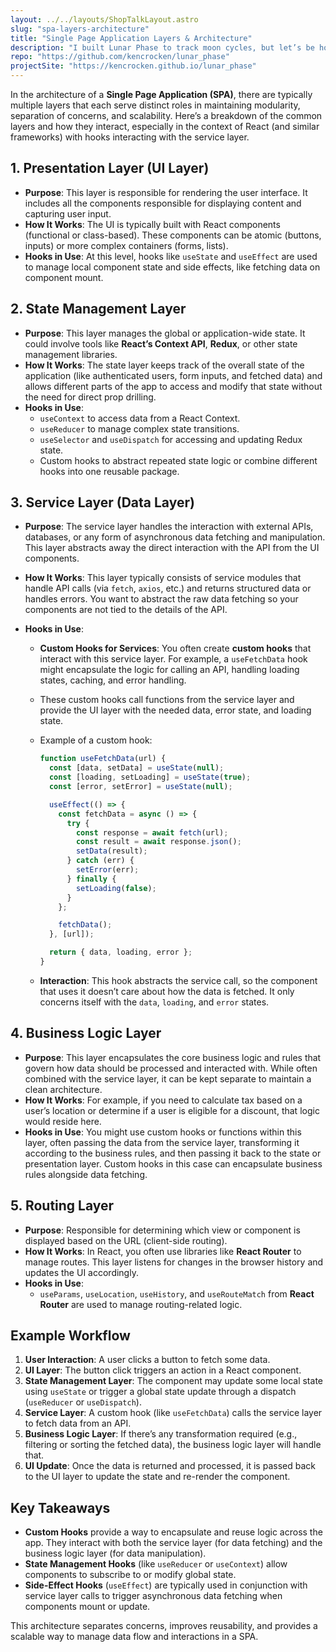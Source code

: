 ```yaml
---
layout: ../../layouts/ShopTalkLayout.astro
slug: "spa-layers-architecture"
title: "Single Page Application Layers & Architecture"
description: "I built Lunar Phase to track moon cycles, but let’s be honest—it was mostly a convenient excuse to showcase the anatomy of a SPA: from React components orbiting the presentation layer, to services handling fetch calls like Apollo missions, state management waxing and waning, routing via React Router constellations, and business logic pulling it all together like gravity."
repo: "https://github.com/kencrocken/lunar_phase"
projectSite: "https://kencrocken.github.io/lunar_phase"
---
```


In the architecture of a **Single Page Application (SPA)**, there are typically multiple layers that each serve distinct roles in maintaining modularity, separation of concerns, and scalability. Here’s a breakdown of the common layers and how they interact, especially in the context of React (and similar frameworks) with hooks interacting with the service layer.

## 1. Presentation Layer (UI Layer)

- **Purpose**: This layer is responsible for rendering the user interface. It includes all the components responsible for displaying content and capturing user input.
- **How It Works**: The UI is typically built with React components (functional or class-based). These components can be atomic (buttons, inputs) or more complex containers (forms, lists).
- **Hooks in Use**: At this level, hooks like `useState` and `useEffect` are used to manage local component state and side effects, like fetching data on component mount.

## 2. State Management Layer

- **Purpose**: This layer manages the global or application-wide state. It could involve tools like **React’s Context API**, **Redux**, or other state management libraries.
- **How It Works**: The state layer keeps track of the overall state of the application (like authenticated users, form inputs, and fetched data) and allows different parts of the app to access and modify that state without the need for direct prop drilling.
- **Hooks in Use**:
  - `useContext` to access data from a React Context.
  - `useReducer` to manage complex state transitions.
  - `useSelector` and `useDispatch` for accessing and updating Redux state.
  - Custom hooks to abstract repeated state logic or combine different hooks into one reusable package.

## 3. Service Layer (Data Layer)

- **Purpose**: The service layer handles the interaction with external APIs, databases, or any form of asynchronous data fetching and manipulation. This layer abstracts away the direct interaction with the API from the UI components.
- **How It Works**: This layer typically consists of service modules that handle API calls (via `fetch`, `axios`, etc.) and returns structured data or handles errors. You want to abstract the raw data fetching so your components are not tied to the details of the API.
- **Hooks in Use**:

  - **Custom Hooks for Services**: You often create **custom hooks** that interact with this service layer. For example, a `useFetchData` hook might encapsulate the logic for calling an API, handling loading states, caching, and error handling.
  - These custom hooks call functions from the service layer and provide the UI layer with the needed data, error state, and loading state.
  - Example of a custom hook:

    ```jsx
    function useFetchData(url) {
      const [data, setData] = useState(null);
      const [loading, setLoading] = useState(true);
      const [error, setError] = useState(null);

      useEffect(() => {
        const fetchData = async () => {
          try {
            const response = await fetch(url);
            const result = await response.json();
            setData(result);
          } catch (err) {
            setError(err);
          } finally {
            setLoading(false);
          }
        };

        fetchData();
      }, [url]);

      return { data, loading, error };
    }
    ```

  - **Interaction**: This hook abstracts the service call, so the component that uses it doesn’t care about how the data is fetched. It only concerns itself with the `data`, `loading`, and `error` states.

## 4. Business Logic Layer

- **Purpose**: This layer encapsulates the core business logic and rules that govern how data should be processed and interacted with. While often combined with the service layer, it can be kept separate to maintain a clean architecture.
- **How It Works**: For example, if you need to calculate tax based on a user’s location or determine if a user is eligible for a discount, that logic would reside here.
- **Hooks in Use**: You might use custom hooks or functions within this layer, often passing the data from the service layer, transforming it according to the business rules, and then passing it back to the state or presentation layer. Custom hooks in this case can encapsulate business rules alongside data fetching.

## 5. Routing Layer

- **Purpose**: Responsible for determining which view or component is displayed based on the URL (client-side routing).
- **How It Works**: In React, you often use libraries like **React Router** to manage routes. This layer listens for changes in the browser history and updates the UI accordingly.
- **Hooks in Use**:
  - `useParams`, `useLocation`, `useHistory`, and `useRouteMatch` from **React Router** are used to manage routing-related logic.

## Example Workflow

1. **User Interaction**: A user clicks a button to fetch some data.
2. **UI Layer**: The button click triggers an action in a React component.
3. **State Management Layer**: The component may update some local state using `useState` or trigger a global state update through a dispatch (`useReducer` or `useDispatch`).
4. **Service Layer**: A custom hook (like `useFetchData`) calls the service layer to fetch data from an API.
5. **Business Logic Layer**: If there’s any transformation required (e.g., filtering or sorting the fetched data), the business logic layer will handle that.
6. **UI Update**: Once the data is returned and processed, it is passed back to the UI layer to update the state and re-render the component.

## Key Takeaways

- **Custom Hooks** provide a way to encapsulate and reuse logic across the app. They interact with both the service layer (for data fetching) and the business logic layer (for data manipulation).
- **State Management Hooks** (like `useReducer` or `useContext`) allow components to subscribe to or modify global state.
- **Side-Effect Hooks** (`useEffect`) are typically used in conjunction with service layer calls to trigger asynchronous data fetching when components mount or update.

This architecture separates concerns, improves reusability, and provides a scalable way to manage data flow and interactions in a SPA.
